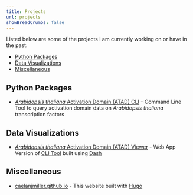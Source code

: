 ```yaml
---
title: Projects
url: projects
showBreadCrumbs: false
---
```

Listed below are some of the projects I am currently working on or have in the past:

- [Python Packages](#python-packages)
- [Data Visualizations](#data-visualizations)
- [Miscellaneous](#miscellaneous)

## Python Packages

- [*Arabidopsis thaliana* Activation Domain (ATAD) CLI](https://github.com/caelanjmiller/AT-AD-CLI) - Command Line Tool to query activation domain data on *Arabidopsis thaliana* transcription factors

## Data Visualizations

- [*Arabidopsis thaliana* Activation Domain (ATAD) Viewer](https://github.com/caelanjmiller/AT-AD-Viewer) - Web App Version of [CLI Tool](https://github.com/caelanjmiller/AT-AD-CLI) built using [Dash](https://dash.plotly.com/)

## Miscellaneous

- [caelanjmiller.github.io](https://www.caelanjmiller.github.io) - This website built with [Hugo](https://gohugo.io/)

